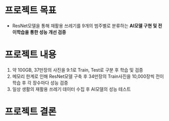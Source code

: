 # 프로젝트 목표
- ResNet모델을 통해 재활용 쓰레기를 9개의 범주별로 분류하는 **AI모델 구현 및 전이학습을 통한 성능 개선 검증**
# 프로젝트 내용
1. 약 100GB, 37만장의 사진을 9:1로 Train, Test로 구분 후 학습 및 검증
2. 메모리 한계로 인해 ResNet모델 구축 후 34만장의 Train사진을 10,000장씩 전이학습 후 각 장수마다 성능 검증
3. 일상 생활의 재활용 쓰레기 데이터 수집 후 AI모델의 성능 테스트
# 프로젝트 결론
